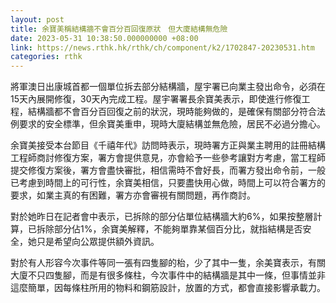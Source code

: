 ```yaml
---
layout: post
title: 余寶美稱結構牆不會百分百回復原狀　但大廈結構無危險
date: 2023-05-31 10:38:50.000000000 +08:00
link: https://news.rthk.hk/rthk/ch/component/k2/1702847-20230531.htm
categories: rthk
---
```


將軍澳日出康城首都一個單位拆去部分結構牆，屋宇署已向業主發出命令，必須在15天內展開修復，30天內完成工程。屋宇署署長余寶美表示，即使進行修復工程，結構牆都不會百分百回復之前的狀況，現時能夠做的，是確保有關部分符合法例要求的安全標準，但余寶美重申，現時大廈結構並無危險，居民不必過分擔心。

余寶美接受本台節目《千禧年代》訪問時表示，現時署方正與業主聘用的註冊結構工程師商討修復方案，署方會提供意見，亦會給予一些參考讓對方考慮，當工程師提交修復方案後，署方會盡快審批，相信需時不會好長，而署方發出命令前，一般已考慮到時間上的可行性，余寶美相信，只要盡快用心做，時間上可以符合署方的要求，如業主真的有困難，署方亦會審視有關問題，再作商討。

對於她昨日在記者會中表示，已拆除的部分佔單位結構牆大約6%，如果按整層計算，已拆除部分佔1%，余寶美解釋，不能夠單靠某個百分比，就指結構是否安全，她只是希望向公眾提供額外資訊。

對於有人形容今次事件等同一張有四隻腳的枱，少了其中一隻，余美寶表示，有關大廈不只四隻腳，而是有很多條柱，今次事件中的結構牆是其中一條，但事情並非這麼簡單，因每條柱所用的物料和鋼筋設計，放置的方式，都會直接影響承載力。
